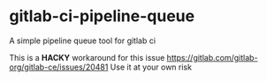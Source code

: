 # gitlab-ci-pipeline-queue
A simple pipeline queue tool for gitlab ci

This is a **HACKY** workaround for this issue https://gitlab.com/gitlab-org/gitlab-ce/issues/20481 
Use it at your own risk
